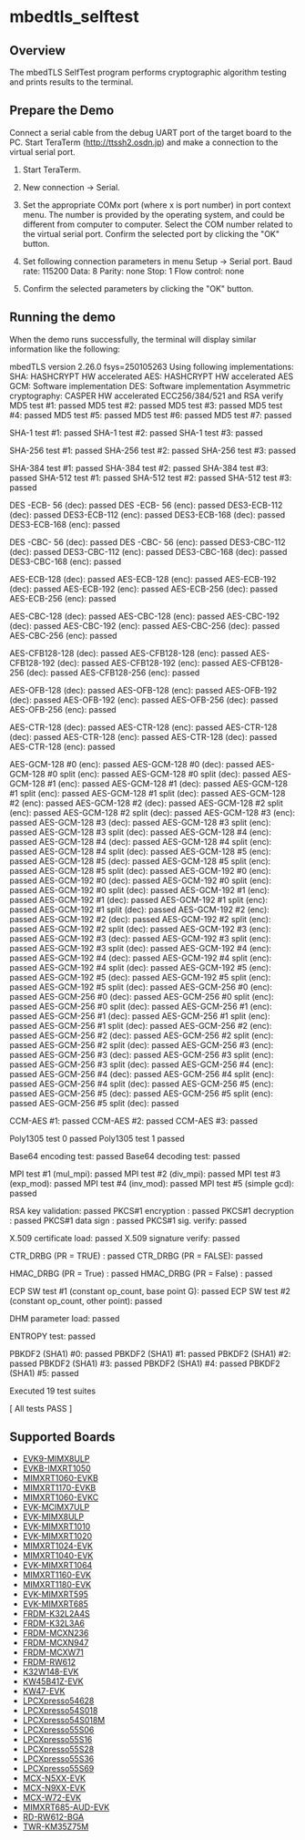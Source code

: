 # mbedtls_selftest

## Overview
The mbedTLS SelfTest program performs cryptographic algorithm testing and prints results to the
terminal.

## Prepare the Demo
Connect a serial cable from the debug UART port of the target board to the PC. Start TeraTerm
(http://ttssh2.osdn.jp) and make a connection to the virtual serial port.

1. Start TeraTerm.

2. New connection -> Serial.

3. Set the appropriate COMx port (where x is port number) in port context menu. The number is provided by the operating
   system, and could be different from computer to computer. Select the COM number related to the virtual
   serial port. Confirm the selected port by clicking the "OK" button.

4. Set following connection parameters in menu Setup -> Serial port.
        Baud rate:    115200
        Data:         8
        Parity:       none
        Stop:         1
        Flow control: none

5.  Confirm the selected parameters by clicking the "OK" button.

## Running the demo
When the demo runs successfully, the terminal will display similar information like the following:

mbedTLS version 2.26.0
fsys=250105263
Using following implementations:
  SHA: HASHCRYPT HW accelerated
  AES: HASHCRYPT HW accelerated
  AES GCM: Software implementation
  DES: Software implementation
  Asymmetric cryptography: CASPER HW accelerated ECC256/384/521 and RSA verify
  MD5 test #1: passed
  MD5 test #2: passed
  MD5 test #3: passed
  MD5 test #4: passed
  MD5 test #5: passed
  MD5 test #6: passed
  MD5 test #7: passed

  SHA-1 test #1: passed
  SHA-1 test #2: passed
  SHA-1 test #3: passed

  SHA-256 test #1: passed
  SHA-256 test #2: passed
  SHA-256 test #3: passed

  SHA-384 test #1: passed
  SHA-384 test #2: passed
  SHA-384 test #3: passed
  SHA-512 test #1: passed
  SHA-512 test #2: passed
  SHA-512 test #3: passed

  DES -ECB- 56 (dec): passed
  DES -ECB- 56 (enc): passed
  DES3-ECB-112 (dec): passed
  DES3-ECB-112 (enc): passed
  DES3-ECB-168 (dec): passed
  DES3-ECB-168 (enc): passed

  DES -CBC- 56 (dec): passed
  DES -CBC- 56 (enc): passed
  DES3-CBC-112 (dec): passed
  DES3-CBC-112 (enc): passed
  DES3-CBC-168 (dec): passed
  DES3-CBC-168 (enc): passed

  AES-ECB-128 (dec): passed
  AES-ECB-128 (enc): passed
  AES-ECB-192 (dec): passed
  AES-ECB-192 (enc): passed
  AES-ECB-256 (dec): passed
  AES-ECB-256 (enc): passed

  AES-CBC-128 (dec): passed
  AES-CBC-128 (enc): passed
  AES-CBC-192 (dec): passed
  AES-CBC-192 (enc): passed
  AES-CBC-256 (dec): passed
  AES-CBC-256 (enc): passed

  AES-CFB128-128 (dec): passed
  AES-CFB128-128 (enc): passed
  AES-CFB128-192 (dec): passed
  AES-CFB128-192 (enc): passed
  AES-CFB128-256 (dec): passed
  AES-CFB128-256 (enc): passed

  AES-OFB-128 (dec): passed
  AES-OFB-128 (enc): passed
  AES-OFB-192 (dec): passed
  AES-OFB-192 (enc): passed
  AES-OFB-256 (dec): passed
  AES-OFB-256 (enc): passed

  AES-CTR-128 (dec): passed
  AES-CTR-128 (enc): passed
  AES-CTR-128 (dec): passed
  AES-CTR-128 (enc): passed
  AES-CTR-128 (dec): passed
  AES-CTR-128 (enc): passed

  AES-GCM-128 #0 (enc): passed
  AES-GCM-128 #0 (dec): passed
  AES-GCM-128 #0 split (enc): passed
  AES-GCM-128 #0 split (dec): passed
  AES-GCM-128 #1 (enc): passed
  AES-GCM-128 #1 (dec): passed
  AES-GCM-128 #1 split (enc): passed
  AES-GCM-128 #1 split (dec): passed
  AES-GCM-128 #2 (enc): passed
  AES-GCM-128 #2 (dec): passed
  AES-GCM-128 #2 split (enc): passed
  AES-GCM-128 #2 split (dec): passed
  AES-GCM-128 #3 (enc): passed
  AES-GCM-128 #3 (dec): passed
  AES-GCM-128 #3 split (enc): passed
  AES-GCM-128 #3 split (dec): passed
  AES-GCM-128 #4 (enc): passed
  AES-GCM-128 #4 (dec): passed
  AES-GCM-128 #4 split (enc): passed
  AES-GCM-128 #4 split (dec): passed
  AES-GCM-128 #5 (enc): passed
  AES-GCM-128 #5 (dec): passed
  AES-GCM-128 #5 split (enc): passed
  AES-GCM-128 #5 split (dec): passed
  AES-GCM-192 #0 (enc): passed
  AES-GCM-192 #0 (dec): passed
  AES-GCM-192 #0 split (enc): passed
  AES-GCM-192 #0 split (dec): passed
  AES-GCM-192 #1 (enc): passed
  AES-GCM-192 #1 (dec): passed
  AES-GCM-192 #1 split (enc): passed
  AES-GCM-192 #1 split (dec): passed
  AES-GCM-192 #2 (enc): passed
  AES-GCM-192 #2 (dec): passed
  AES-GCM-192 #2 split (enc): passed
  AES-GCM-192 #2 split (dec): passed
  AES-GCM-192 #3 (enc): passed
  AES-GCM-192 #3 (dec): passed
  AES-GCM-192 #3 split (enc): passed
  AES-GCM-192 #3 split (dec): passed
  AES-GCM-192 #4 (enc): passed
  AES-GCM-192 #4 (dec): passed
  AES-GCM-192 #4 split (enc): passed
  AES-GCM-192 #4 split (dec): passed
  AES-GCM-192 #5 (enc): passed
  AES-GCM-192 #5 (dec): passed
  AES-GCM-192 #5 split (enc): passed
  AES-GCM-192 #5 split (dec): passed
  AES-GCM-256 #0 (enc): passed
  AES-GCM-256 #0 (dec): passed
  AES-GCM-256 #0 split (enc): passed
  AES-GCM-256 #0 split (dec): passed
  AES-GCM-256 #1 (enc): passed
  AES-GCM-256 #1 (dec): passed
  AES-GCM-256 #1 split (enc): passed
  AES-GCM-256 #1 split (dec): passed
  AES-GCM-256 #2 (enc): passed
  AES-GCM-256 #2 (dec): passed
  AES-GCM-256 #2 split (enc): passed
  AES-GCM-256 #2 split (dec): passed
  AES-GCM-256 #3 (enc): passed
  AES-GCM-256 #3 (dec): passed
  AES-GCM-256 #3 split (enc): passed
  AES-GCM-256 #3 split (dec): passed
  AES-GCM-256 #4 (enc): passed
  AES-GCM-256 #4 (dec): passed
  AES-GCM-256 #4 split (enc): passed
  AES-GCM-256 #4 split (dec): passed
  AES-GCM-256 #5 (enc): passed
  AES-GCM-256 #5 (dec): passed
  AES-GCM-256 #5 split (enc): passed
  AES-GCM-256 #5 split (dec): passed

  CCM-AES #1: passed
  CCM-AES #2: passed
  CCM-AES #3: passed

  Poly1305 test 0 passed
  Poly1305 test 1 passed

  Base64 encoding test: passed
  Base64 decoding test: passed

  MPI test #1 (mul_mpi): passed
  MPI test #2 (div_mpi): passed
  MPI test #3 (exp_mod): passed
  MPI test #4 (inv_mod): passed
  MPI test #5 (simple gcd): passed

  RSA key validation: passed
  PKCS#1 encryption : passed
  PKCS#1 decryption : passed
  PKCS#1 data sign  : passed
  PKCS#1 sig. verify: passed

  X.509 certificate load: passed
  X.509 signature verify: passed

  CTR_DRBG (PR = TRUE) : passed
  CTR_DRBG (PR = FALSE): passed

  HMAC_DRBG (PR = True) : passed
  HMAC_DRBG (PR = False) : passed

  ECP SW test #1 (constant op_count, base point G): passed
  ECP SW test #2 (constant op_count, other point): passed

  DHM parameter load: passed

  ENTROPY test: passed

  PBKDF2 (SHA1) #0: passed
  PBKDF2 (SHA1) #1: passed
  PBKDF2 (SHA1) #2: passed
  PBKDF2 (SHA1) #3: passed
  PBKDF2 (SHA1) #4: passed
  PBKDF2 (SHA1) #5: passed

  Executed 19 test suites

  [ All tests PASS ]

## Supported Boards
- [EVK9-MIMX8ULP](../../_boards/evk9mimx8ulp/mbedtls_examples/mbedtls_selftest/example_board_readme.md)
- [EVKB-IMXRT1050](../../_boards/evkbimxrt1050/mbedtls_examples/mbedtls_selftest/example_board_readme.md)
- [MIMXRT1060-EVKB](../../_boards/evkbmimxrt1060/mbedtls_examples/mbedtls_selftest/example_board_readme.md)
- [MIMXRT1170-EVKB](../../_boards/evkbmimxrt1170/mbedtls_examples/mbedtls_selftest/example_board_readme.md)
- [MIMXRT1060-EVKC](../../_boards/evkcmimxrt1060/mbedtls_examples/mbedtls_selftest/example_board_readme.md)
- [EVK-MCIMX7ULP](../../_boards/evkmcimx7ulp/mbedtls_examples/mbedtls_selftest/example_board_readme.md)
- [EVK-MIMX8ULP](../../_boards/evkmimx8ulp/mbedtls_examples/mbedtls_selftest/example_board_readme.md)
- [EVK-MIMXRT1010](../../_boards/evkmimxrt1010/mbedtls_examples/mbedtls_selftest/example_board_readme.md)
- [EVK-MIMXRT1020](../../_boards/evkmimxrt1020/mbedtls_examples/mbedtls_selftest/example_board_readme.md)
- [MIMXRT1024-EVK](../../_boards/evkmimxrt1024/mbedtls_examples/mbedtls_selftest/example_board_readme.md)
- [MIMXRT1040-EVK](../../_boards/evkmimxrt1040/mbedtls_examples/mbedtls_selftest/example_board_readme.md)
- [EVK-MIMXRT1064](../../_boards/evkmimxrt1064/mbedtls_examples/mbedtls_selftest/example_board_readme.md)
- [MIMXRT1160-EVK](../../_boards/evkmimxrt1160/mbedtls_examples/mbedtls_selftest/example_board_readme.md)
- [MIMXRT1180-EVK](../../_boards/evkmimxrt1180/mbedtls_examples/mbedtls_selftest/example_board_readme.md)
- [EVK-MIMXRT595](../../_boards/evkmimxrt595/mbedtls_examples/mbedtls_selftest/example_board_readme.md)
- [EVK-MIMXRT685](../../_boards/evkmimxrt685/mbedtls_examples/mbedtls_selftest/example_board_readme.md)
- [FRDM-K32L2A4S](../../_boards/frdmk32l2a4s/mbedtls_examples/mbedtls_selftest/example_board_readme.md)
- [FRDM-K32L3A6](../../_boards/frdmk32l3a6/mbedtls_examples/mbedtls_selftest/example_board_readme.md)
- [FRDM-MCXN236](../../_boards/frdmmcxn236/mbedtls_examples/mbedtls_selftest/example_board_readme.md)
- [FRDM-MCXN947](../../_boards/frdmmcxn947/mbedtls_examples/mbedtls_selftest/example_board_readme.md)
- [FRDM-MCXW71](../../_boards/frdmmcxw71/mbedtls_examples/mbedtls_selftest/example_board_readme.md)
- [FRDM-RW612](../../_boards/frdmrw612/mbedtls_examples/mbedtls_selftest/example_board_readme.md)
- [K32W148-EVK](../../_boards/k32w148evk/mbedtls_examples/mbedtls_selftest/example_board_readme.md)
- [KW45B41Z-EVK](../../_boards/kw45b41zevk/mbedtls_examples/mbedtls_selftest/example_board_readme.md)
- [KW47-EVK](../../_boards/kw47evk/mbedtls_examples/mbedtls_selftest/example_board_readme.md)
- [LPCXpresso54628](../../_boards/lpcxpresso54628/mbedtls_examples/mbedtls_selftest/example_board_readme.md)
- [LPCXpresso54S018](../../_boards/lpcxpresso54s018/mbedtls_examples/mbedtls_selftest/example_board_readme.md)
- [LPCXpresso54S018M](../../_boards/lpcxpresso54s018m/mbedtls_examples/mbedtls_selftest/example_board_readme.md)
- [LPCXpresso55S06](../../_boards/lpcxpresso55s06/mbedtls_examples/mbedtls_selftest/example_board_readme.md)
- [LPCXpresso55S16](../../_boards/lpcxpresso55s16/mbedtls_examples/mbedtls_selftest/example_board_readme.md)
- [LPCXpresso55S28](../../_boards/lpcxpresso55s28/mbedtls_examples/mbedtls_selftest/example_board_readme.md)
- [LPCXpresso55S36](../../_boards/lpcxpresso55s36/mbedtls_examples/mbedtls_selftest/example_board_readme.md)
- [LPCXpresso55S69](../../_boards/lpcxpresso55s69/mbedtls_examples/mbedtls_selftest/example_board_readme.md)
- [MCX-N5XX-EVK](../../_boards/mcxn5xxevk/mbedtls_examples/mbedtls_selftest/example_board_readme.md)
- [MCX-N9XX-EVK](../../_boards/mcxn9xxevk/mbedtls_examples/mbedtls_selftest/example_board_readme.md)
- [MCX-W72-EVK](../../_boards/mcxw72evk/mbedtls_examples/mbedtls_selftest/example_board_readme.md)
- [MIMXRT685-AUD-EVK](../../_boards/mimxrt685audevk/mbedtls_examples/mbedtls_selftest/example_board_readme.md)
- [RD-RW612-BGA](../../_boards/rdrw612bga/mbedtls_examples/mbedtls_selftest/example_board_readme.md)
- [TWR-KM35Z75M](../../_boards/twrkm35z75m/mbedtls_examples/mbedtls_selftest/example_board_readme.md)
